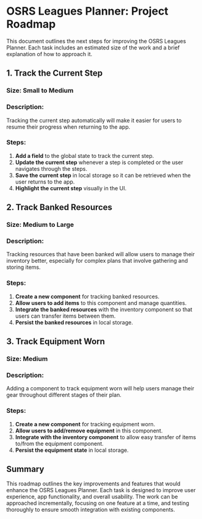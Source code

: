 # OSRS Leagues Planner: Project Roadmap

This document outlines the next steps for improving the OSRS Leagues Planner. Each task includes an estimated size of the work and a brief explanation of how to approach it.

## 1. Track the Current Step

### Size: Small to Medium

### Description:
Tracking the current step automatically will make it easier for users to resume their progress when returning to the app.

### Steps:
1. **Add a field** to the global state to track the current step.
2. **Update the current step** whenever a step is completed or the user navigates through the steps.
3. **Save the current step** in local storage so it can be retrieved when the user returns to the app.
4. **Highlight the current step** visually in the UI.

## 2. Track Banked Resources

### Size: Medium to Large

### Description:
Tracking resources that have been banked will allow users to manage their inventory better, especially for complex plans that involve gathering and storing items.

### Steps:
1. **Create a new component** for tracking banked resources.
2. **Allow users to add items** to this component and manage quantities.
3. **Integrate the banked resources** with the inventory component so that users can transfer items between them.
4. **Persist the banked resources** in local storage.

## 3. Track Equipment Worn

### Size: Medium

### Description:
Adding a component to track equipment worn will help users manage their gear throughout different stages of their plan.

### Steps:
1. **Create a new component** for tracking equipment worn.
2. **Allow users to add/remove equipment** in this component.
3. **Integrate with the inventory component** to allow easy transfer of items to/from the equipment component.
4. **Persist the equipment state** in local storage.

## Summary

This roadmap outlines the key improvements and features that would enhance the OSRS Leagues Planner. Each task is designed to improve user experience, app functionality, and overall usability. The work can be approached incrementally, focusing on one feature at a time, and testing thoroughly to ensure smooth integration with existing components.
